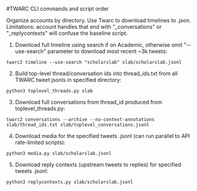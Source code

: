 #TWARC CLI commands and script order

Organize accounts by directory. Use Twarc to download timelines to <handle>.json. Limitations: account handles that end with "_conversations" or "_replycontexts" will confuse the baseline script.

1. Download full timeline using search if on Academic, otherwise omit "--use-search" parameter to download most recent ~3k tweets:

`twarc2 timeline --use-search "scholarslab" slab/scholarslab.jsonl`

2. Build top-level thread/conversation ids into thread_ids.txt from all TWARC tweet jsonls in specified directory:

`python3 toplevel_threads.py slab`

3. Download full conversations from thread_id produced from toplevel_threads.py:

`twarc2 conversations --archive --no-context-annotations slab/thread_ids.txt slab/toplevel_conversations.jsonl`

4. Download media for the specified tweets .jsonl (can run parallel to API rate-limited scripts):

`python3 media.py slab/scholarslab.jsonl`

5. Download reply contexts (upstream tweets to replies) for specified tweets .jsonl:

`python3 replycontexts.py slab/scholarslab.jsonl`